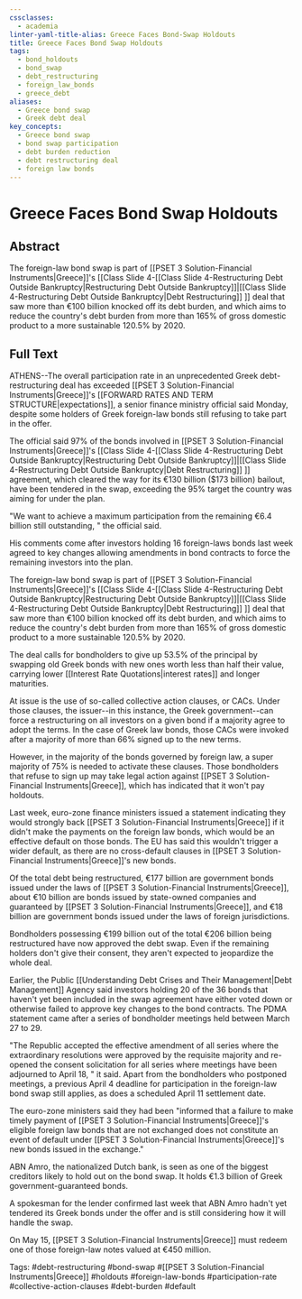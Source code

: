 ```yaml
---
cssclasses:
  - academia
linter-yaml-title-alias: Greece Faces Bond-Swap Holdouts
title: Greece Faces Bond Swap Holdouts
tags:
  - bond_holdouts
  - bond_swap
  - debt_restructuring
  - foreign_law_bonds
  - greece_debt
aliases:
  - Greece bond swap
  - Greek debt deal
key_concepts:
  - Greece bond swap
  - bond swap participation
  - debt burden reduction
  - debt restructuring deal
  - foreign law bonds
---
```


# Greece Faces Bond Swap Holdouts

## Abstract

The foreign-law bond swap is part of [[PSET 3 Solution-Financial Instruments|Greece]]'s [[Class Slide 4-[[Class Slide 4-Restructuring Debt Outside Bankruptcy|Restructuring Debt Outside Bankruptcy]]|[[Class Slide 4-Restructuring Debt Outside Bankruptcy|Debt Restructuring]] ]] deal that saw more than $\euro$100 billion knocked off its debt burden,  and which aims to reduce the country's debt burden from more than 165% of gross domestic product to a more sustainable 120.5% by 2020.

## Full Text

ATHENS--The overall participation rate in an unprecedented Greek debt-restructuring deal has exceeded [[PSET 3 Solution-Financial Instruments|Greece]]'s [[FORWARD RATES AND TERM STRUCTURE|expectations]],  a senior finance ministry official said Monday,  despite some holders of Greek foreign-law bonds still refusing to take part in the offer.

The official said 97% of the bonds involved in [[PSET 3 Solution-Financial Instruments|Greece]]'s [[Class Slide 4-[[Class Slide 4-Restructuring Debt Outside Bankruptcy|Restructuring Debt Outside Bankruptcy]]|[[Class Slide 4-Restructuring Debt Outside Bankruptcy|Debt Restructuring]] ]] agreement,  which cleared the way for its $\euro 130$ billion ($173 billion) bailout,  have been tendered in the swap,  exceeding the 95% target the country was aiming for under the plan.

"We want to achieve a maximum participation from the remaining $\euro6.4$ billion still outstanding,  " the official said.

His comments come after investors holding 16 foreign-laws bonds last week agreed to key changes allowing amendments in bond contracts to force the remaining investors into the plan.

The foreign-law bond swap is part of [[PSET 3 Solution-Financial Instruments|Greece]]'s [[Class Slide 4-[[Class Slide 4-Restructuring Debt Outside Bankruptcy|Restructuring Debt Outside Bankruptcy]]|[[Class Slide 4-Restructuring Debt Outside Bankruptcy|Debt Restructuring]] ]] deal that saw more than $\euro 100$ billion knocked off its debt burden,  and which aims to reduce the country's debt burden from more than 165% of gross domestic product to a more sustainable 120.5% by 2020.

The deal calls for bondholders to give up 53.5% of the principal by swapping old Greek bonds with new ones worth less than half their value,  carrying lower [[Interest Rate Quotations|interest rates]] and longer maturities.

At issue is the use of so-called collective action clauses,  or CACs. Under those clauses,  the issuer--in this instance,  the Greek government--can force a restructuring on all investors on a given bond if a majority agree to adopt the terms. In the case of Greek law bonds,  those CACs were invoked after a majority of more than 66% signed up to the new terms.

However,  in the majority of the bonds governed by foreign law,  a super majority of 75% is needed to activate these clauses. Those bondholders that refuse to sign up may take legal action against [[PSET 3 Solution-Financial Instruments|Greece]],  which has indicated that it won't pay holdouts.

Last week,  euro-zone finance ministers issued a statement indicating they would strongly back [[PSET 3 Solution-Financial Instruments|Greece]] if it didn't make the payments on the foreign law bonds,  which would be an effective default on those bonds. The EU has said this wouldn't trigger a wider default,  as there are no cross-default clauses in [[PSET 3 Solution-Financial Instruments|Greece]]'s new bonds.

Of the total debt being restructured,  $\euro 177$ billion are government bonds issued under the laws of [[PSET 3 Solution-Financial Instruments|Greece]],  about $\euro 10$ billion are bonds issued by state-owned companies and guaranteed by [[PSET 3 Solution-Financial Instruments|Greece]],  and $\euro 18$ billion are government bonds issued under the laws of foreign jurisdictions.

Bondholders possessing $\euro 199$ billion out of the total $\euro$206 billion being restructured have now approved the debt swap. Even if the remaining holders don't give their consent,  they aren't expected to jeopardize the whole deal.

Earlier,  the Public [[Understanding Debt Crises and Their Management|Debt Management]] Agency said investors holding 20 of the 36 bonds that haven't yet been included in the swap agreement have either voted down or otherwise failed to approve key changes to the bond contracts. The PDMA statement came after a series of bondholder meetings held between March 27 to 29.

"The Republic accepted the effective amendment of all series where the extraordinary resolutions were approved by the requisite majority and re-opened the consent solicitation for all series where meetings have been adjourned to April 18,  " it said. Apart from the bondholders who postponed meetings,  a previous April 4 deadline for participation in the foreign-law bond swap still applies,  as does a scheduled April 11 settlement date.

The euro-zone ministers said they had been "informed that a failure to make timely payment of [[PSET 3 Solution-Financial Instruments|Greece]]'s eligible foreign law bonds that are not exchanged does not constitute an event of default under [[PSET 3 Solution-Financial Instruments|Greece]]'s new bonds issued in the exchange."

ABN Amro,  the nationalized Dutch bank,  is seen as one of the biggest creditors likely to hold out on the bond swap. It holds $\euro 1.3$ billion of Greek government-guaranteed bonds.

A spokesman for the lender confirmed last week that ABN Amro hadn't yet tendered its Greek bonds under the offer and is still considering how it will handle the swap.

On May 15,  [[PSET 3 Solution-Financial Instruments|Greece]] must redeem one of those foreign-law notes valued at $\euro 450$ million.

Tags: #debt-restructuring #bond-swap #[[PSET 3 Solution-Financial Instruments|Greece]] #holdouts #foreign-law-bonds #participation-rate #collective-action-clauses #debt-burden #default